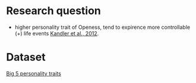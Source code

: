 # Research question 
- higher personality trait of Openess, tend to expirence more controllable (+) life events [Kandler et al., 2012]('https://pubmed.ncbi.nlm.nih.gov/21822914/').

# Dataset 
[Big 5 personality traits]('https://github.com/automoto/big-five-data')

